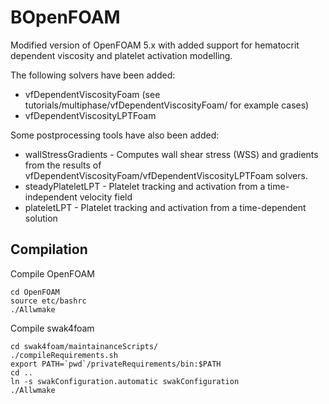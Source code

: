 # BOpenFOAM

Modified version of OpenFOAM 5.x with added support for hematocrit dependent viscosity and platelet activation modelling.

The following solvers have been added:
* vfDependentViscosityFoam (see tutorials/multiphase/vfDependentViscosityFoam/ for example cases)
* vfDependentViscosityLPTFoam

Some postprocessing tools have also been added:
* wallStressGradients - Computes wall shear stress (WSS) and gradients from the results of vfDependentViscosityFoam/vfDependentViscosityLPTFoam solvers.
* steadyPlateletLPT - Platelet tracking and activation from a time-independent velocity field
* plateletLPT - Platelet tracking and activation from a time-dependent solution

## Compilation
Compile OpenFOAM
```
cd OpenFOAM
source etc/bashrc
./Allwmake
```

Compile swak4foam
```
cd swak4foam/maintainanceScripts/
./compileRequirements.sh
export PATH=`pwd`/privateRequirements/bin:$PATH
cd ..
ln -s swakConfiguration.automatic swakConfiguration
./Allwmake
```

